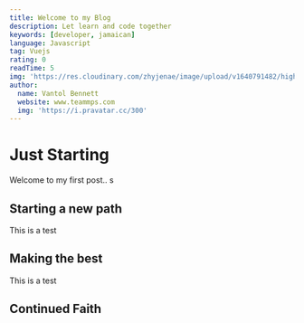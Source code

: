 ```yaml
---
title: Welcome to my Blog
description: Let learn and code together
keywords: [developer, jamaican]
language: Javascript
tag: Vuejs
rating: 0
readTime: 5
img: 'https://res.cloudinary.com/zhyjenae/image/upload/v1640791482/highlights/DSC_0971-2_d31nfi.jpg'
author:
  name: Vantol Bennett
  website: www.teammps.com
  img: 'https://i.pravatar.cc/300'
---
```


# Just Starting

Welcome to my first post..
s

## Starting a new path

This is a test

## Making the best

This is a test

## Continued Faith
